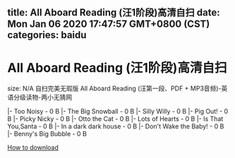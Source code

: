 
title: All Aboard Reading (汪1阶段)高清自扫
date: Mon Jan 06 2020 17:47:57 GMT+0800 (CST)    
categories: baidu
---

# All Aboard Reading (汪1阶段)高清自扫
size: N/A
 自扫完美无瑕版 All Aboard Reading (汪第一段、PDF + MP3音频)-英语分级读物-两小无猜网
 
|- Too Noisy - 0 B
|- The Big Snowball - 0 B
|- Silly Willy - 0 B
|- Pig Out! - 0 B
|- Picky Nicky - 0 B
|- Otto the Cat - 0 B
|- Lots of Hearts - 0 B
|- Is That You,Santa - 0 B
|- In a dark dark house - 0 B
|- Don't Wake the Baby! - 0 B
|- Benny's Big Bubble - 0 B

[How to download](https://bpcam.bemobtrk.com/go/2ceec3aa-1ca2-46d6-b9ff-aaa5c184517c?jno=4324)